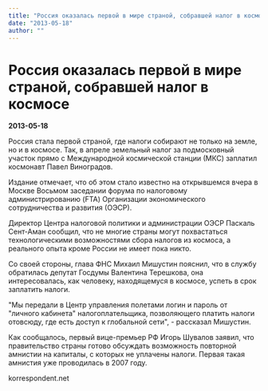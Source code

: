 ```yaml
---
title: "Россия оказалась первой в мире страной, собравшей налог в космосе"
date: "2013-05-18"
author: ""
---
```


# Россия оказалась первой в мире страной, собравшей налог в космосе

**2013-05-18** 

Россия стала первой страной, где налоги собирают не только на земле,  но и в космосе. Так, в апреле земельный налог за подмосковный участок  прямо с Международной космической станции (МКС) заплатил космонавт Павел  Виноградов.

Издание отмечает, что об этом стало известно на открывшемся вчера в Москве Восьмом заседании форума по налоговому администрированию (FTA) Организации экономического сотрудничества и развития (ОЭСР).

Директор Центра налоговой политики и администрации ОЭСР Паскаль Сент-Аман сообщил, что не многие страны могут похвастаться технологическими возможностями сбора налогов из космоса, а реального опыта кроме России не имеет пока никто.

Со своей стороны, глава ФНС Михаил Мишустин пояснил, что в службу обратилась депутат Госдумы Валентина Терешкова, она интересовалась, как человеку, находящемуся в космосе, успеть в срок заплатить налоги.

"Мы передали в Центр управления полетами логин и пароль от "личного кабинета" налогоплательщика, позволяющего платить налоги отовсюду, где есть доступ к глобальной сети", - рассказал Мишустин.

Как сообщалось, первый вице-премьер РФ Игорь Шувалов заявил,  что правительство страны готово обсуждать возможность повторной  амнистии на капиталы, с которых не уплачены налоги. Первая такая  амнистия уже проводилась в 2007 году.

korrespondent.net